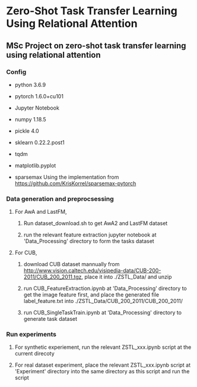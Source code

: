 # Zero-Shot Task Transfer Learning Using Relational Attention
## MSc Project on zero-shot task transfer learning using relational attention

### Config

- python 3.6.9

- pytorch 1.6.0+cu101

- Jupyter Notebook

- numpy 1.18.5

- pickle 4.0

- sklearn 0.22.2.post1

- tqdm

- matplotlib.pyplot

- sparsemax
Using the implementation from https://github.com/KrisKorrel/sparsemax-pytorch


### Data generation and preprocsessing

1. For AwA and LastFM, 

    1. Run dataset_download.sh to get AwA2 and LastFM dataset

    2. run the relevant feature extraction jupyter notebook at 'Data_Processing' directory to form the tasks dataset

2. For CUB, 
    1. download CUB dataset mannually from http://www.vision.caltech.edu/visipedia-data/CUB-200-2011/CUB_200_2011.tgz, place it into ./ZSTL_Data/ and unzip

    2. run CUB_FeatureExtraction.ipynb at 'Data_Processing' directory to get the image feature first, and place the generated file label_feature.txt into ./ZSTL_Data/CUB_200_2011/CUB_200_2011/

    3. run CUB_SingleTaskTrain.ipynb at 'Data_Processing' directory to generate task dataset

### Run experiments

1. For synthetic experiement, run the relevant ZSTL_xxx.ipynb script at the current direcoty

2. For real dataset experiment, place the relevant ZSTL_xxx.ipynb script at 'Experiment' directory into the same directory as this script and run the script